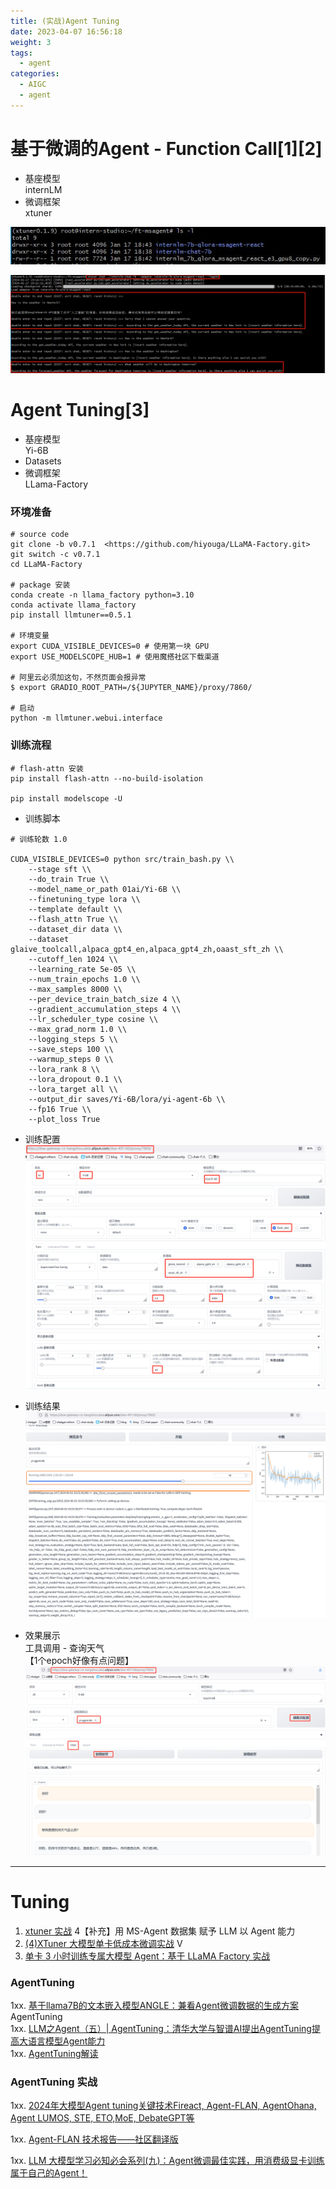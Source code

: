 ```yaml
---
title: (实战)Agent Tuning
date: 2023-04-07 16:56:18
weight: 3
tags:
  - agent
categories:
  - AIGC  
  - agent
---
```


<p></p>
<!-- more -->


# 基于微调的Agent - Function Call[1][2]

+ 基座模型  
  internLM  
+  微调框架  
  xtuner  

![dirs](./images/dirs.JPG)

![xtuner-agent](./images/xtuner-agent.png)




# Agent Tuning[3]

+ 基座模型   
  Yi-6B   
+ Datasets  
+  微调框架  
  LLama-Factory

### 环境准备

```
# source code
git clone -b v0.7.1  <https://github.com/hiyouga/LLaMA-Factory.git>
git switch -c v0.7.1
cd LLaMA-Factory

# package 安装
conda create -n llama_factory python=3.10
conda activate llama_factory
pip install llmtuner==0.5.1

# 环境变量
export CUDA_VISIBLE_DEVICES=0 # 使用第一块 GPU
export USE_MODELSCOPE_HUB=1 # 使用魔搭社区下载渠道

# 阿里云必须加这句，不然页面会报异常
$ export GRADIO_ROOT_PATH=/${JUPYTER_NAME}/proxy/7860/

# 启动
python -m llmtuner.webui.interface

```

### 训练流程

```
# flash-attn 安装
pip install flash-attn --no-build-isolation

pip install modelscope -U

```

- 训练脚本

```
# 训练轮数 1.0

CUDA_VISIBLE_DEVICES=0 python src/train_bash.py \\
    --stage sft \\
    --do_train True \\
    --model_name_or_path 01ai/Yi-6B \\
    --finetuning_type lora \\
    --template default \\
    --flash_attn True \\
    --dataset_dir data \\
    --dataset glaive_toolcall,alpaca_gpt4_en,alpaca_gpt4_zh,oaast_sft_zh \\
    --cutoff_len 1024 \\
    --learning_rate 5e-05 \\
    --num_train_epochs 1.0 \\
    --max_samples 8000 \\
    --per_device_train_batch_size 4 \\
    --gradient_accumulation_steps 4 \\
    --lr_scheduler_type cosine \\
    --max_grad_norm 1.0 \\
    --logging_steps 5 \\
    --save_steps 100 \\
    --warmup_steps 0 \\
    --lora_rank 8 \\
    --lora_dropout 0.1 \\
    --lora_target all \\
    --output_dir saves/Yi-6B/lora/yi-agent-6b \\
    --fp16 True \\
    --plot_loss True

```

- 训练配置
    ![agentTuningUI.png](./images/agentTuningUI.png)
    
- 训练结果
    ![agentTuningUI-result.png](./images/agentTuningUI-result.png)

- 效果展示  
  工具调用 - 查询天气  
  【1个epoch好像有点问题】  
    ![agentTuningUI-chat.png](./images/agentTuningUI-chat.png)

---


# Tuning
1. [xtuner 实战](https://github.com/InternLM/tutorial/blob/main/xtuner/README.md) 
   4【补充】用 MS-Agent 数据集 赋予 LLM 以 Agent 能力
2. [(4)XTuner 大模型单卡低成本微调实战](https://www.bilibili.com/video/BV1yK4y1B75J/) V
3. [单卡 3 小时训练专属大模型 Agent：基于 LLaMA Factory 实战](https://zhuanlan.zhihu.com/p/678989191)


### AgentTuning
1xx. [基于llama7B的文本嵌入模型ANGLE：兼看Agent微调数据的生成方案](https://mp.weixin.qq.com/s?__biz=MzAxMjc3MjkyMg==&mid=2648404626&idx=1&sn=da5ac106548dd30f14a57a5ce4d90f08)  AgentTuning  
1xx. [LLM之Agent（五）| AgentTuning：清华大学与智谱AI提出AgentTuning提高大语言模型Agent能力](https://zhuanlan.zhihu.com/p/671295938)  
1xx. [AgentTuning解读](https://zhuanlan.zhihu.com/p/663362992?utm_id=0)  

### AgentTuning 实战
1xx. [2024年大模型Agent tuning关键技术Fireact, Agent-FLAN, AgentOhana, Agent LUMOS, STE, ETO,MoE, DebateGPT等](https://zhuanlan.zhihu.com/p/690012170)  

1xx. [Agent-FLAN 技术报告——社区翻译版 ](https://mp.weixin.qq.com/s/UCO_m38QcWdCoT_DIFc96A)

1xx. [LLM 大模型学习必知必会系列(九)：Agent微调最佳实践，用消费级显卡训练属于自己的Agent！](https://cloud.tencent.com/developer/article/2421687)

